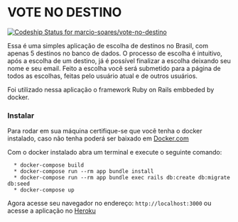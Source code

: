 # VOTE NO DESTINO
[ ![Codeship Status for marcio-soares/vote-no-destino](https://app.codeship.com/projects/e74f54d0-61dc-0135-d48c-76c7a8899292/status?branch=master)](https://app.codeship.com/projects/239713)

Essa é uma simples aplicação de escolha de destinos no Brasil, com apenas 5 destinos no banco de dados.
O processo de escolha é intuitivo, após a escolha de um destino, já é possível finalizar a escolha deixando seu nome e seu email.
Feito a escolha você será submetido para a página de todos as escolhas, feitas pelo usuário atual e de outros usuários.

Foi utilizado nessa aplicação o framework Ruby on Rails embbeded by docker.

### Instalar

Para rodar em sua máquina certifique-se que você tenha o docker instalado, caso não tenha poderá ser baixado em [Docker.com](https://www.docker.com/)  

Com o docker instalado abra um terminal e execute o seguinte comando:

````
  * docker-compose build
  * docker-compose run --rm app bundle install
  * docker-compose run --rm app bundle exec rails db:create db:migrate db:seed
  * docker-compose up
````
Agora acesse seu navegador no endereço: 
```` http://localhost:3000 ```` ou acesse a aplicação no [Heroku](http://vote-no-destino.heroku.com)

